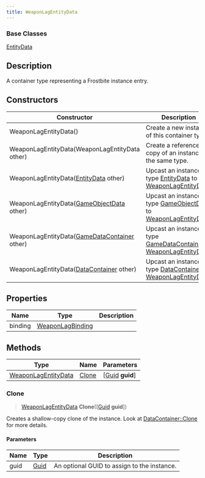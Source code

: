 ```yaml
---
title: WeaponLagEntityData
---
```

### Base Classes

[EntityData](EntityData)

## Description

A container type representing a Frostbite instance entry.

## Constructors

| Constructor                                                                    | Description                                                                                                                   |
| ------------------------------------------------------------------------------ | ----------------------------------------------------------------------------------------------------------------------------- |
| WeaponLagEntityData()                                                          | Create a new instance of this container type.                                                                                 |
| WeaponLagEntityData(WeaponLagEntityData other)                                 | Create a reference copy of an instance of the same type.                                                                      |
| WeaponLagEntityData([EntityData](EntityData) other)                            | Upcast an instance of type [EntityData](EntityData) to [WeaponLagEntityData](WeaponLagEntityData).                            |
| WeaponLagEntityData([GameObjectData](GameObjectData) other)                    | Upcast an instance of type [GameObjectData](GameObjectData) to [WeaponLagEntityData](WeaponLagEntityData).                    |
| WeaponLagEntityData([GameDataContainer](GameDataContainer) other)              | Upcast an instance of type [GameDataContainer](GameDataContainer) to [WeaponLagEntityData](WeaponLagEntityData).              |
| WeaponLagEntityData([DataContainer](/vext/ref/shared/class/datacontainer) other) | Upcast an instance of type [DataContainer](/vext/ref/shared/class/datacontainer) to [WeaponLagEntityData](WeaponLagEntityData). |

## Properties

| Name    | Type                                 | Description |
| ------- | ------------------------------------ | ----------- |
| binding | [WeaponLagBinding](WeaponLagBinding) |             |

## Methods

| Type                                       | Name            | Parameters                                     |
| ------------------------------------------ | --------------- | ---------------------------------------------- |
| [WeaponLagEntityData](WeaponLagEntityData) | [Clone](#clone) | \[[Guid](/vext/ref/shared/class/guid) **guid**\] |

### Clone

> [WeaponLagEntityData](WeaponLagEntityData) **Clone**(\[[Guid](/vext/ref/shared/class/guid) **guid**\])

Creates a shallow-copy clone of the instance. Look at [DataContainer::Clone](/vext/ref/shared/class/datacontainer#clone) for more details.

#### Parameters

| Name | Type         | Description                                 |
| ---- | ------------ | ------------------------------------------- |
| guid | [Guid](Guid) | An optional GUID to assign to the instance. |
